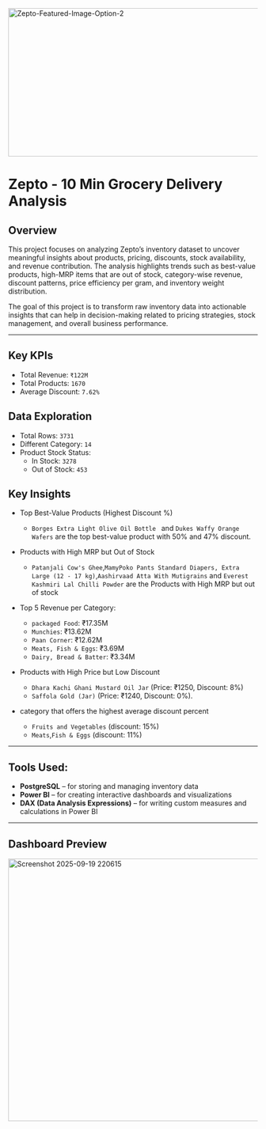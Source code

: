 <img alt="Zepto-Featured-Image-Option-2" src="https://github.com/user-attachments/assets/4b7ae26d-29c2-4878-9b86-b822d5680a56" width="1000" height="300" />



# Zepto - 10 Min Grocery Delivery Analysis

## Overview
This project focuses on analyzing Zepto’s inventory dataset to uncover meaningful insights about products, pricing, discounts, stock availability, and revenue contribution.
The analysis highlights trends such as best-value products, high-MRP items that are out of stock, category-wise revenue, discount patterns, price efficiency per gram, and inventory weight distribution.

The goal of this project is to transform raw inventory data into actionable insights that can help in decision-making related to pricing strategies, stock management, and overall business performance.

---

## Key KPIs

- Total Revenue: `₹122M`
- Total Products: `1670`
- Average Discount: `7.62%`

## Data Exploration
- Total Rows: `3731`
- Different Category: `14`
- Product Stock Status:
   - In Stock: `3278`
   - Out of Stock: `453`
 
## Key Insights 
 * Top Best-Value Products (Highest Discount %)
     - `Borges Extra Light Olive Oil Bottle ` and `Dukes Waffy Orange Wafers` are the top best-value product with 50% and 47% discount.


 * Products with High MRP but Out of Stock
   - `Patanjali Cow's Ghee`,`MamyPoko Pants Standard Diapers, Extra Large (12 - 17 kg)`,`Aashirvaad Atta With Mutigrains` and `Everest Kashmiri Lal Chilli Powder` are the Products with High MRP but out of stock
  
 * Top 5 Revenue per Category:
   - `packaged Food`: ₹17.35M
   - `Munchies`:  ₹13.62M
   - `Paan Corner`: ₹12.62M
   - `Meats, Fish & Eggs`: ₹3.69M
   - `Dairy, Bread & Batter`: ₹3.34M

 * Products with High Price but Low Discount
     - `Dhara Kachi Ghani Mustard Oil Jar` (Price: ₹1250, Discount: 8%)
     -  `Saffola Gold (Jar)` (Price: ₹1240, Discount: 0%).

 * category that offers the highest average discount percent
   - `Fruits and Vegetables` (discount: 15%)
   - `Meats`,`Fish & Eggs` (discount: 11%)

---

## Tools Used:
* **PostgreSQL** – for storing and managing inventory data  
* **Power BI** – for creating interactive dashboards and visualizations  
* **DAX (Data Analysis Expressions)** – for writing custom measures and calculations in Power BI

---

## Dashboard Preview
<img width="948" height="531" alt="Screenshot 2025-09-19 220615" src="https://github.com/user-attachments/assets/16ff6eec-3843-4ba6-adfa-3a0b5f9a58c3" />


  


